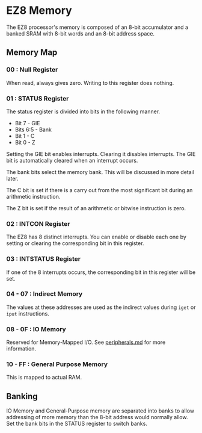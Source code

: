 # EZ8 Memory

The EZ8 processor's memory is composed of an 8-bit accumulator and a banked
SRAM with 8-bit words and an 8-bit address space.

## Memory Map

### 00 : Null Register

When read, always gives zero. Writing to this register does nothing.

### 01 : STATUS Register

The status register is divided into bits in the following manner.

 * Bit 7 - GIE
 * Bits 6:5 - Bank
 * Bit 1 - C
 * Bit 0 - Z

Setting the GIE bit enables interrupts. Clearing it disables interrupts.
The GIE bit is automatically cleared when an interrupt occurs.

The bank bits select the memory bank. This will be discussed in more detail
later.

The C bit is set if there is a carry out from the most significant bit during
an arithmetic instruction.

The Z bit is set if the result of an arithmetic or bitwise instruction is zero.

### 02 : INTCON Register

The EZ8 has 8 distinct interrupts. You can enable or disable each one by
setting or clearing the corresponding bit in this register.

### 03 : INTSTATUS Register

If one of the 8 interrupts occurs, the corresponding bit in this register will
be set.

### 04 - 07 : Indirect Memory

The values at these addresses are used as the indirect values during
`iget` or `iput` instructions.

### 08 - 0F : IO Memory

Reserved for Memory-Mapped I/O. See [peripherals.md](peripherals.md) for more
information.

### 10 - FF : General Purpose Memory

This is mapped to actual RAM.

## Banking

IO Memory and General-Purpose memory are separated into banks to allow
addressing of more memory than the 8-bit address would normally allow.
Set the bank bits in the STATUS register to switch banks.
